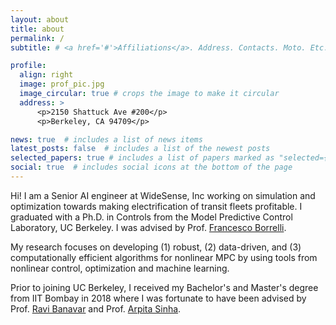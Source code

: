 ```yaml
---
layout: about
title: about
permalink: /
subtitle: # <a href='#'>Affiliations</a>. Address. Contacts. Moto. Etc.

profile:
  align: right
  image: prof_pic.jpg
  image_circular: true # crops the image to make it circular
  address: >
      <p>2150 Shattuck Ave #200</p>
      <p>Berkeley, CA 94709</p>

news: true  # includes a list of news items
latest_posts: false  # includes a list of the newest posts
selected_papers: true # includes a list of papers marked as "selected={true}"
social: true  # includes social icons at the bottom of the page
---
```


Hi! I am a Senior AI engineer at WideSense, Inc working on simulation and optimization towards making electrification of transit fleets profitable. I graduated with a Ph.D. in Controls from the Model Predictive Control Laboratory, UC Berkeley. I was advised by Prof. [Francesco Borrelli](https://me.berkeley.edu/people/francesco-borrelli/).

My research focuses on developing (1) robust, (2) data-driven, and (3) computationally efficient algorithms for nonlinear MPC by using tools from nonlinear control, optimization and machine learning.


Prior to joining UC Berkeley, I received my Bachelor's and Master's degree from IIT Bombay in 2018 where I was fortunate to have been advised by Prof. [Ravi Banavar](https://sites.google.com/view/ravibanavar/home) and Prof. [Arpita Sinha](https://sites.google.com/iitb.ac.in/arpitasinha).

<!--
Write your biography here. Tell the world about yourself. Link to your favorite [subreddit](http://reddit.com). You can put a picture in, too. The code is already in, just name your picture `prof_pic.jpg` and put it in the `img/` folder.test

Put your address / P.O. box / other info right below your picture. You can also disable any of these elements by editing `profile` property of the YAML header of your `_pages/about.md`. Edit `_bibliography/papers.bib` and Jekyll will render your [publications page](/al-folio/publications/) automatically.

Link to your social media connections, too. This theme is set up to use [Font Awesome icons](http://fortawesome.github.io/Font-Awesome/) and [Academicons](https://jpswalsh.github.io/academicons/), like the ones below. Add your Facebook, Twitter, LinkedIn, Google Scholar, or just disable all of them.
-->
